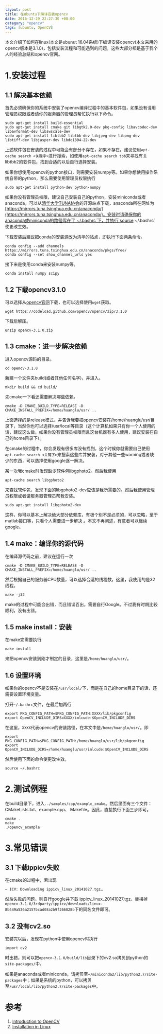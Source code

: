 ```yaml
---
layout: post
title: 在ubuntu下编译安装opencv
date: 2016-12-29 22:27:30 +08:00
category: "opencv"
tags: [ubuntu, OpenCV]
---
```


本文介绍了如何在linux(本文是ubunut 16.04系统)下编译安装opencv(本文采用的opencv版本是3.1.0)，包括安装流程和可能遇到的问题，这些大部分都是基于我个人的经验总结和opencv官网。



# 1.安装过程

## 1.1 解决基本依赖
首先必须确保你的系统中安装了opencv编译过程中的基本软件包，如果没有请用管理员权限或者请你的服务器的管理员帮忙执行以下命令。

```
sudo apt-get install build-essential
sudo apt-get install cmake git libgtk2.0-dev pkg-config libavcodec-dev libavformat-dev libswscale-dev
sudo apt-get install libtbb2 libtbb-dev libjpeg-dev libpng-dev libtiff-dev libjasper-dev libdc1394-22-dev
```

上述软件包在安装的过程中可能会有部分不存在，如果不存在，建议使用`apt-cache search <关键字>`进行搜索，如使用`apt-cache search tbb`来寻找有关libtbb2的软件包，找到合适的以后自行选择安装。

如果你想使用opencv的python接口，则需要安装numpy等。如果你想使用操作系统自带的python，那么需要使用管理员权限执行

```
sudo apt-get install python-dev python-numpy
```

如果你没有管理员权限，建议自己安装自己的python，安装miniconda或者anaconda，可以从[清华大学TUNA协会](https://tuna.moe/)的开源站点下载，anaconda所在网址为[https://mirrors.tuna.tsinghua.edu.cn/anaconda/](https://mirrors.tuna.tsinghua.edu.cn/anaconda/)。安装时请确保你的anaconda或miniconda的路径写在了`~/.bashrc`下，并执行`source ~/.bashrc`使更改生效。


下载安装后建议把conda的安装源改为清华的站点，即执行下面两条命令。

```
conda config --add channels https://mirrors.tuna.tsinghua.edu.cn/anaconda/pkgs/free/
conda config --set show_channel_urls yes
```

接下来是使用conda来安装numpy等。

```
conda install numpy scipy
```

## 1.2 下载opencv3.1.0
可以选择从[opencv官网](http://opencv.org/downloads.html)下载，也可以选择使用`wget`获取。

```
wget https://codeload.github.com/opencv/opencv/zip/3.1.0
```


下载后解压。

```
unzip opencv-3.1.0.zip
```

## 1.3 cmake：进一步解决依赖
进入opencv源码的目录。

```
cd opencv-3.1.0
```

新建一个文件夹build(或者其他任何名字)，并进入。

```
mkdir build && cd build/
```

先cmake一下看还需要解决哪些依赖。

```
cmake -D CMAKE_BUILD_TYPE=RELEASE -D CMAKE_INSTALL_PREFIX=/home/huanglu/usr/ ..
```

上面选择的是release模式，并告诉我要把opencv安装在/home/huanglu/usr/目录下，当然你也可以选择/usr/local等目录（这个计算机如果只有你一个人使用的话，建议这么做，如果你没有管理员权限而且这台机器有多人使用，建议安装在自己的home目录下）。

在cmake的过程中，你会发现有很多库没有找到，这个时候你就需要自己使用`apt-cache search <关键字>`来搜索这些库并安装，对于其他一些warning或者缺少的东西，可以选择使用google逐一解决。

某一次我cmake时发现缺少软件包libgphoto2。然后我使用

```
apt-cache search libgphoto2
```

来查找软件包，发现下面的libgphoto2-dev应该是我所需要的。然后我使用管理员权限或者请服务器管理员帮我安装。

```
sudo apt-get install libgphoto2-dev
```


这样，你可以基本上解决绝大部分依赖库，有极个别不是必须的，可以忽略，至于matlab接口等，只看个人需要进一步解决
。本文不再阐述，有意者可以继续google。

## 1.4 make：编译你的源代码
在编译源代码之前，建议在运行一次

```
cmake -D CMAKE_BUILD_TYPE=RELEASE -D CMAKE_INSTALL_PREFIX=/home/huanglu/usr/ ..
```

然后根据自己的服务器CPU数量，可以选择合适的线程数，这里，我使用的是32线程。

```
make -j32
```

make的过程中可能会出错，而且错误百出，需要自行Google。不过我有时胡比较顺利，没有出错。


## 1.5 make install：安装
在make完需要执行

```
make install
```

来把opencv安装到刚才制定的目录，这里是`/home/huanglu/usr/`。

## 1.6 设置环境
如果你的opencv不是安装在`/usr/local/`下，而是在自己的home目录下的话，还需要设置环境变量。

打开`~/.bashrc`文件，在最后加两行

```
export PKG_CONFIG_PATH=$PKG_CONFIG_PATH:XXXX/lib/pkgconfig
export OpenCV_INCLUDE_DIRS=XXXX/inlcude:$OpenCV_INCLUDE_DIRS
```

在这里，`XXXX`代表opencv的安装路径，在本文中是`/home/huanglu/usr/`。即

```
export PKG_CONFIG_PATH=$PKG_CONFIG_PATH:/home/huanglu/usr/lib/pkgconfig
export OpenCV_INCLUDE_DIRS=/home/huanglu/usr/inlcude:$OpenCV_INCLUDE_DIRS
```

然后使用下面的命令使更改生效。

```
source ~/.bashrc
```

# 2.测试例程
在build目录下，进入`../samples/cpp/example_cmake`。然后里面有三个文件： CMakeLists.txt、example.cpp、 Makefile。因此，直接执行下面三步即可。

```
cmake .
make
./opencv_example
```

# 3.常见错误

## 3.1 下载ippicv失败
在cmake的过程中，若出现 

```
– ICV: Downloading ippicv_linux_20141027.tgz… 
```

然后失败的问题。则自行google并下载 ippicv\_linux\_20141027.tgz，替换掉 `opencv-3.1.0/3rdparty/ippicv/downloads/linux-8b449a536a2157bcad08a2b9f266828b`下的同名文件即可。

## 3.2 没有cv2.so
安装完以后，发现在python中使用opencv时执行

```
import cv2
```

时出错，则可以把`opencv-3.1.0/build/lib`目录下的cv2.so拷贝到python的`site-packages/`中。

如果是anaconda或者miniconda，请拷贝至`~/miniconda2/lib/python2.7/site-packages`中；如果是系统的python，可以拷贝至`/usr/local/lib/python2.7/site-packages`中。

# 参考

1. [Introduction to OpenCV](http://docs.opencv.org/2.4/doc/tutorials/introduction/table_of_content_introduction/table_of_content_introduction.html)
2. [Installation in Linux](http://docs.opencv.org/2.4/doc/tutorials/introduction/linux_install/linux_install.html#linux-installation)
